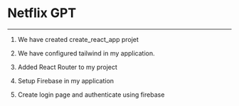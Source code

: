 # Netflix GPT
------------------------------------------------
1. We have created create_react_app projet

2. We have configured tailwind in my application.

3. Added React Router to my project

4. Setup Firebase in my application

5. Create login page and authenticate using firebase